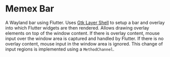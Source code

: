 # Memex Bar

A Wayland bar using Flutter.
Uses [Gtk Layer Shell](https://wmww.github.io/gtk-layer-shell/) to setup a bar and overlay into which Flutter widgets are then rendered.
Allows drawing overlay elements on top of the window content.
If there is overlay content, mouse input over the window area is captured and handled by Flutter.
If there is no overlay content, mouse input in the window area is ignored.
This change of input regions is implemented using a `MethodChannel`.
